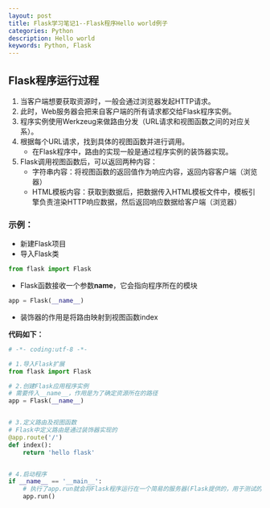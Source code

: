 ```yaml
---
layout: post
title: Flask学习笔记1--Flask程序Hello world例子
categories: Python
description: Hello world
keywords: Python, Flask
---
```



## Flask程序运行过程

1. 当客户端想要获取资源时，一般会通过浏览器发起HTTP请求。
2. 此时，Web服务器会把来自客户端的所有请求都交给Flask程序实例。
3. 程序实例使用Werkzeug来做路由分发（URL请求和视图函数之间的对应关系）。
4. 根据每个URL请求，找到具体的视图函数并进行调用。
    - 在Flask程序中，路由的实现一般是通过程序实例的装饰器实现。
5. Flask调用视图函数后，可以返回两种内容：
    - 字符串内容：将视图函数的返回值作为响应内容，返回内容客户端（浏览器）
    - HTML模板内容：获取到数据后，把数据传入HTML模板文件中，模板引擎负责渲染HTTP响应数据，然后返回响应数据给客户端（浏览器）

### 示例：
- 新建Flask项目
- 导入Flask类

```python
from flask import Flask
```

- Flask函数接收一个参数**name**，它会指向程序所在的模块


```python
app = Flask(__name__)
```

- 装饰器的作用是将路由映射到视图函数index

 



**代码如下：**
```python
# -*- coding:utf-8 -*-

# 1.导入Flask扩展
from flask import Flask

# 2.创建Flask应用程序实例
# 需要传入__name__，作用是为了确定资源所在的路径
app = Flask(__name__)


# 3.定义路由及视图函数
# Flask中定义路由是通过装饰器实现的
@app.route('/')
def index():
    return 'hello flask'


# 4.启动程序
if __name__ == '__main__':
    # 执行了app.run就会将Flask程序运行在一个简易的服务器(Flask提供的，用于测试的)
    app.run()
    
```

